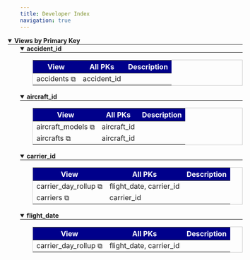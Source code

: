 ```yaml
---
title: Developer Index
navigation: true
---
```



<details style="margin-left: 0em" open>
<summary style="margin-left:-2em;border-bottom:solid 1px #333;">
<div style="display:inline-flex;width:90%;justify-content:space-between">
<b>Views by Primary Key</b>
</div>
</summary>



<details style="margin-left: 2em" open>
<summary style="margin-left:-2em;border-bottom:solid 1px #333;">
<div style="display:inline-flex;width:90%;justify-content:space-between">
<b>accident_id</b>
</div>
</summary>

<table style="border:solid 1px #ccc">
<thead style="background-color:darkblue;color:white"><tr>
<th>View</td>
<th>All PKs</th>
<th>Description</th>
</tr></thead>
<tbody>

<tr>
<td>accidents <a href="&#47;projects&#47;look-at-me-sideways&#47;files&#47;accidents.view.lkml#view:accidents" style="text-decoration: none">⧉</a></td>
<td>accident_id</td>
<td></td>
</tr>

</tbody>
</table>


</details>



<details style="margin-left: 2em" open>
<summary style="margin-left:-2em;border-bottom:solid 1px #333;">
<div style="display:inline-flex;width:90%;justify-content:space-between">
<b>aircraft_id</b>
</div>
</summary>

<table style="border:solid 1px #ccc">
<thead style="background-color:darkblue;color:white"><tr>
<th>View</td>
<th>All PKs</th>
<th>Description</th>
</tr></thead>
<tbody>

<tr>
<td>aircraft_models <a href="&#47;projects&#47;look-at-me-sideways&#47;files&#47;aircraft_models.view.lkml#view:aircraft_models" style="text-decoration: none">⧉</a></td>
<td>aircraft_id</td>
<td></td>
</tr>

<tr>
<td>aircrafts <a href="&#47;projects&#47;look-at-me-sideways&#47;files&#47;aircrafts.view.lkml#view:aircrafts" style="text-decoration: none">⧉</a></td>
<td>aircraft_id</td>
<td></td>
</tr>

</tbody>
</table>


</details>



<details style="margin-left: 2em" open>
<summary style="margin-left:-2em;border-bottom:solid 1px #333;">
<div style="display:inline-flex;width:90%;justify-content:space-between">
<b>carrier_id</b>
</div>
</summary>

<table style="border:solid 1px #ccc">
<thead style="background-color:darkblue;color:white"><tr>
<th>View</td>
<th>All PKs</th>
<th>Description</th>
</tr></thead>
<tbody>

<tr>
<td>carrier_day_rollup <a href="&#47;projects&#47;look-at-me-sideways&#47;files&#47;carrier_day_rollup.view.lkml#view:carrier_day_rollup" style="text-decoration: none">⧉</a></td>
<td>flight_date, carrier_id</td>
<td></td>
</tr>

<tr>
<td>carriers <a href="&#47;projects&#47;look-at-me-sideways&#47;files&#47;carriers.view.lkml#view:carriers" style="text-decoration: none">⧉</a></td>
<td>carrier_id</td>
<td></td>
</tr>

</tbody>
</table>


</details>



<details style="margin-left: 2em" open>
<summary style="margin-left:-2em;border-bottom:solid 1px #333;">
<div style="display:inline-flex;width:90%;justify-content:space-between">
<b>flight_date</b>
</div>
</summary>

<table style="border:solid 1px #ccc">
<thead style="background-color:darkblue;color:white"><tr>
<th>View</td>
<th>All PKs</th>
<th>Description</th>
</tr></thead>
<tbody>

<tr>
<td>carrier_day_rollup <a href="&#47;projects&#47;look-at-me-sideways&#47;files&#47;carrier_day_rollup.view.lkml#view:carrier_day_rollup" style="text-decoration: none">⧉</a></td>
<td>flight_date, carrier_id</td>
<td></td>
</tr>

</tbody>
</table>


</details>


</details>



